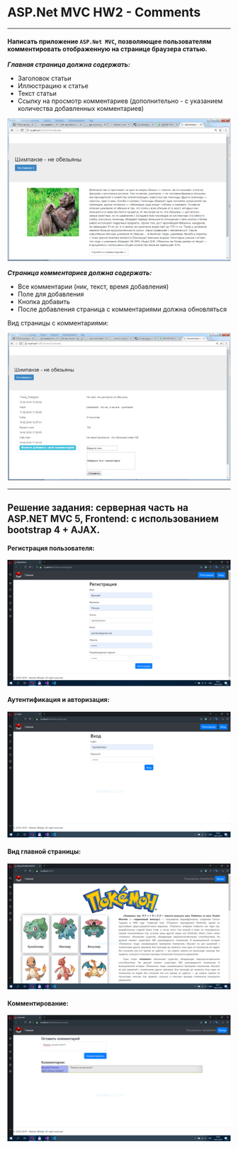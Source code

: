 # ASP.Net MVC HW2 - Comments
***
#### Написать приложение `ASP.Net MVC`, позволяющее пользователям комментировать отображенную на странице браузера статью.


***Главная страница должна содержать:***

* Заголовок статьи
* Иллюстрацию к статье
* Текст статьи
* Ссылку на просмотр комментариев (дополнительно - с указанием количества добавленных комментариев)
 

![Alt text](/Task/Image/1.PNG?raw=true "Главная страница")

***Страница комментариев должна содержать:***

* Все комментарии (ник, текст, время добавления)
* Поле для добавления
* Кнопка добавить 
* После добавления страница с комментариями должна обновляться


Вид страницы с комментариями:

![Alt text](/Task/Image/2.PNG?raw=true "Страница с комментариями")
***
## Решение задания: серверная часть на ASP.NET MVC 5, Frontend: с использованием bootstrap 4 + AJAX.

#### Регистрация пользователя:

![Alt text](/Task/Image/3.PNG?raw=true "Регистрация пользователя")

#### Аутентификация и авторизация:

![Alt text](/Task/Image/4.PNG?raw=true "Аутентификация и авторизация")

#### Вид главной страницы:

![Alt text](/Task/Image/5.PNG?raw=true "Вид главной страницы")

#### Комментирование:

![Alt text](/Task/Image/6.PNG?raw=true "Комментирование")
